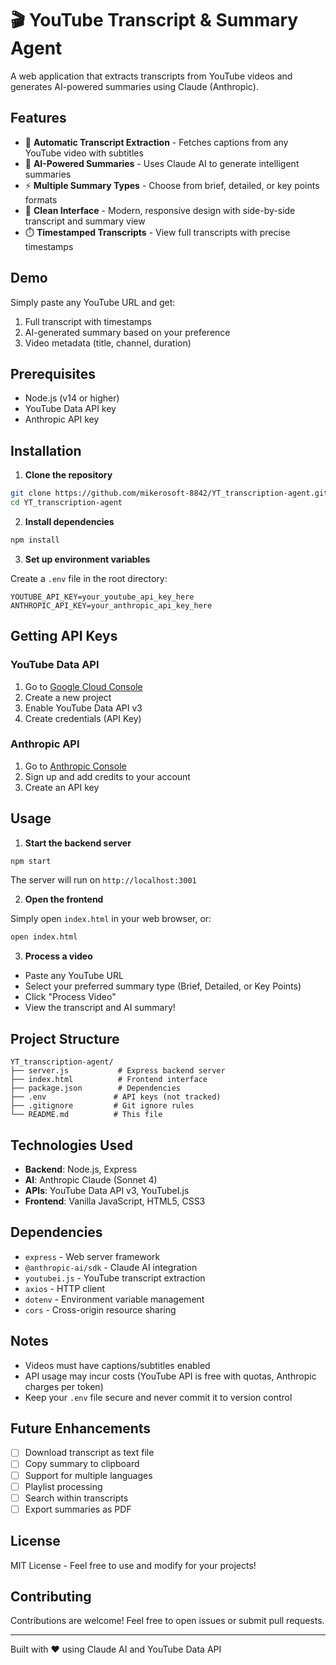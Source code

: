 # 🎬 YouTube Transcript & Summary Agent

A web application that extracts transcripts from YouTube videos and generates AI-powered summaries using Claude (Anthropic).

## Features

- 📝 **Automatic Transcript Extraction** - Fetches captions from any YouTube video with subtitles
- 🤖 **AI-Powered Summaries** - Uses Claude AI to generate intelligent summaries
- ⚡ **Multiple Summary Types** - Choose from brief, detailed, or key points formats
- 🎨 **Clean Interface** - Modern, responsive design with side-by-side transcript and summary view
- ⏱️ **Timestamped Transcripts** - View full transcripts with precise timestamps

## Demo

Simply paste any YouTube URL and get:
1. Full transcript with timestamps
2. AI-generated summary based on your preference
3. Video metadata (title, channel, duration)

## Prerequisites

- Node.js (v14 or higher)
- YouTube Data API key
- Anthropic API key

## Installation

1. **Clone the repository**
```bash
git clone https://github.com/mikerosoft-8842/YT_transcription-agent.git
cd YT_transcription-agent
```

2. **Install dependencies**
```bash
npm install
```

3. **Set up environment variables**

Create a `.env` file in the root directory:
```
YOUTUBE_API_KEY=your_youtube_api_key_here
ANTHROPIC_API_KEY=your_anthropic_api_key_here
```

## Getting API Keys

### YouTube Data API
1. Go to [Google Cloud Console](https://console.cloud.google.com/)
2. Create a new project
3. Enable YouTube Data API v3
4. Create credentials (API Key)

### Anthropic API
1. Go to [Anthropic Console](https://console.anthropic.com/)
2. Sign up and add credits to your account
3. Create an API key

## Usage

1. **Start the backend server**
```bash
npm start
```

The server will run on `http://localhost:3001`

2. **Open the frontend**

Simply open `index.html` in your web browser, or:
```bash
open index.html
```

3. **Process a video**
- Paste any YouTube URL
- Select your preferred summary type (Brief, Detailed, or Key Points)
- Click "Process Video"
- View the transcript and AI summary!

## Project Structure

```
YT_transcription-agent/
├── server.js           # Express backend server
├── index.html          # Frontend interface
├── package.json        # Dependencies
├── .env               # API keys (not tracked)
├── .gitignore         # Git ignore rules
└── README.md          # This file
```

## Technologies Used

- **Backend**: Node.js, Express
- **AI**: Anthropic Claude (Sonnet 4)
- **APIs**: YouTube Data API v3, YouTubeI.js
- **Frontend**: Vanilla JavaScript, HTML5, CSS3

## Dependencies

- `express` - Web server framework
- `@anthropic-ai/sdk` - Claude AI integration
- `youtubei.js` - YouTube transcript extraction
- `axios` - HTTP client
- `dotenv` - Environment variable management
- `cors` - Cross-origin resource sharing

## Notes

- Videos must have captions/subtitles enabled
- API usage may incur costs (YouTube API is free with quotas, Anthropic charges per token)
- Keep your `.env` file secure and never commit it to version control

## Future Enhancements

- [ ] Download transcript as text file
- [ ] Copy summary to clipboard
- [ ] Support for multiple languages
- [ ] Playlist processing
- [ ] Search within transcripts
- [ ] Export summaries as PDF

## License

MIT License - Feel free to use and modify for your projects!

## Contributing

Contributions are welcome! Feel free to open issues or submit pull requests.

---

Built with ❤️ using Claude AI and YouTube Data API